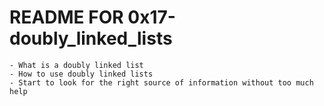 # README FOR 0x17-doubly_linked_lists

	- What is a doubly linked list
	- How to use doubly linked lists
	- Start to look for the right source of information without too much help
